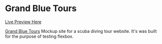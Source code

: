 # Grand Blue Tours

[Live Preview Here](https://luisdv93.github.io/Grand-Blue-Tours/)

[Grand Blue Tours](https://luisdv93.github.io/Grand-Blue-Tours/) Mockup site for a scuba diving tour website. It's was built for the purpose of testing flexbox.
